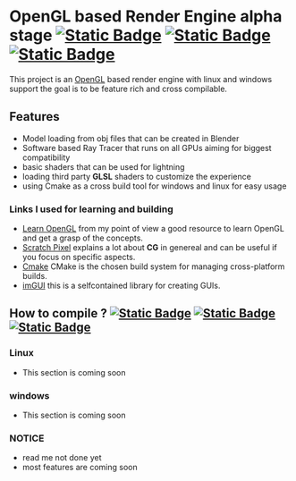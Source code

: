 # OpenGL based Render Engine **alpha stage** [![Static Badge](https://img.shields.io/badge/GLFW-blue)](https://github.com/glfw/glfw)   [![Static Badge](https://img.shields.io/badge/ImGui-lightgreen)](https://github.com/ocornut/imgui)  [![Static Badge](https://img.shields.io/badge/OpenGL-darkgreen)](https://www.opengl.org/)
This project is an [OpenGL](https://www.khronos.org/) based render engine with linux and windows support the goal is to be feature rich and cross compilable.  




## Features
- Model loading from obj files that can be created in Blender
- Software based Ray Tracer that runs on all GPUs aiming for biggest compatibility
- basic shaders that can be used for lightning
- loading third party **GLSL** shaders to customize the experience
- using Cmake as a cross build tool for windows and linux for easy usage

### Links I used for learning and building
- [Learn OpenGL](https://learnopengl.com/) from my point of view a good resource to learn OpenGL and get a grasp of the concepts.
- [Scratch Pixel](https://www.scratchapixel.com/index.html) explains a lot about **CG** in genereal and can be useful if you focus on specific aspects.
- [Cmake](https://cmake.org/) CMake is the chosen build system for managing cross-platform builds.
- [imGUI](https://github.com/ocornut/imgui) this is a selfcontained library for creating GUIs.

## How to compile ?    [![Static Badge](https://img.shields.io/badge/MSVC-darkblue)](https://learn.microsoft.com/de-de/cpp/build/reference/compiler-options?view=msvc-170)   [![Static Badge](https://img.shields.io/badge/GCC-purple)](https://gcc.gnu.org/)   [![Static Badge](https://img.shields.io/badge/CMake-darkred)](https://cmake.org/)

### Linux
- This section is coming soon

### windows
- This section is coming soon

### NOTICE
- read me not done yet
- most features are coming soon
